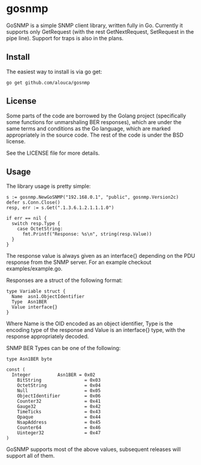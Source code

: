 gosnmp
======

GoSNMP is a simple SNMP client library, written fully in Go. Currently it supports only GetRequest (with the rest GetNextRequest, SetRequest in the pipe line). Support for traps is also in the plans.


Install
-------

The easiest way to install is via go get:

    go get github.com/alouca/gosnmp
  
License
-------

Some parts of the code are borrowed by the Golang project (specifically some functions for unmarshaling BER responses), which are under the same terms and conditions as the Go language, which are marked appropriately in the source code. The rest of the code is under the BSD license.

See the LICENSE file for more details.

Usage
-----
The library usage is pretty simple:

    s := gosnmp.NewGoSNMP("192.168.0.1", "public", gosnmp.Version2c)
    defer s.Conn.Close()
    resp, err := s.Get(".1.3.6.1.2.1.1.1.0")
    
    if err == nil {
      switch resp.Type {
        case OctetString:
          fmt.Printf("Response: %s\n", string(resp.Value))
      }
    }

The response value is always given as an interface{} depending on the PDU response from the SNMP server. For an example checkout examples/example.go.

Responses are a struct of the following format:

    type Variable struct {
      Name  asn1.ObjectIdentifier
      Type  Asn1BER
      Value interface{}
    }
    
Where Name is the OID encoded as an object identifier, Type is the encoding type of the response and Value is an interface{} type, with the response appropriately decoded.

SNMP BER Types can be one of the following:

    type Asn1BER byte

    const (
      Integer          Asn1BER = 0x02
    	BitString                = 0x03
    	OctetString              = 0x04
    	Null                     = 0x05
    	ObjectIdentifier         = 0x06
    	Counter32                = 0x41
    	Gauge32                  = 0x42
    	TimeTicks                = 0x43
    	Opaque                   = 0x44
    	NsapAddress              = 0x45
    	Counter64                = 0x46
    	Uinteger32               = 0x47
    )
    
GoSNMP supports most of the above values, subsequent releases will support all of them.